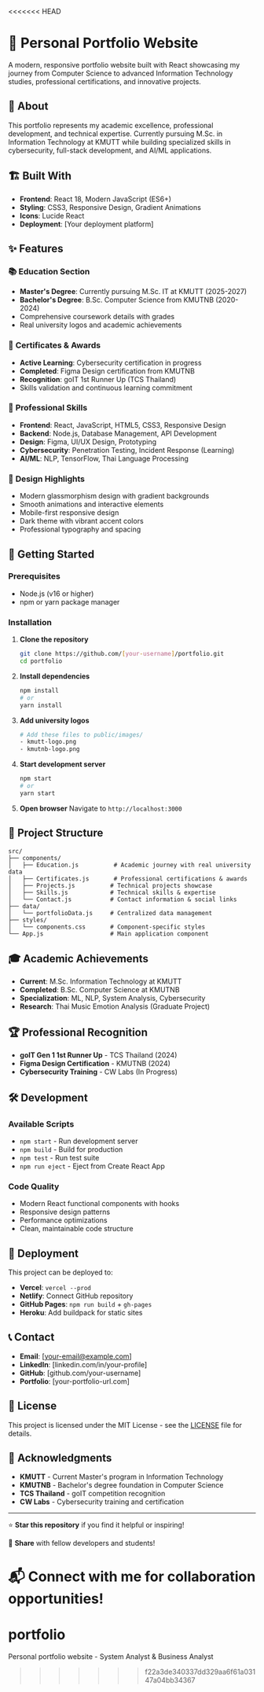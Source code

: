 <<<<<<< HEAD
# 🌟 Personal Portfolio Website

A modern, responsive portfolio website built with React showcasing my journey from Computer Science to advanced Information Technology studies, professional certifications, and innovative projects.

## 🎯 **About**

This portfolio represents my academic excellence, professional development, and technical expertise. Currently pursuing M.Sc. in Information Technology at KMUTT while building specialized skills in cybersecurity, full-stack development, and AI/ML applications.

## 🏗️ **Built With**

- **Frontend**: React 18, Modern JavaScript (ES6+)
- **Styling**: CSS3, Responsive Design, Gradient Animations
- **Icons**: Lucide React
- **Deployment**: [Your deployment platform]

## ✨ **Features**

### 📚 **Education Section**
- **Master's Degree**: Currently pursuing M.Sc. IT at KMUTT (2025-2027)
- **Bachelor's Degree**: B.Sc. Computer Science from KMUTNB (2020-2024)
- Comprehensive coursework details with grades
- Real university logos and academic achievements

### 🏅 **Certificates & Awards**
- **Active Learning**: Cybersecurity certification in progress
- **Completed**: Figma Design certification from KMUTNB
- **Recognition**: goIT 1st Runner Up (TCS Thailand)
- Skills validation and continuous learning commitment

### 💼 **Professional Skills**
- **Frontend**: React, JavaScript, HTML5, CSS3, Responsive Design
- **Backend**: Node.js, Database Management, API Development
- **Design**: Figma, UI/UX Design, Prototyping
- **Cybersecurity**: Penetration Testing, Incident Response (Learning)
- **AI/ML**: NLP, TensorFlow, Thai Language Processing

### 🎨 **Design Highlights**
- Modern glassmorphism design with gradient backgrounds
- Smooth animations and interactive elements
- Mobile-first responsive design
- Dark theme with vibrant accent colors
- Professional typography and spacing

## 🚀 **Getting Started**

### Prerequisites
- Node.js (v16 or higher)
- npm or yarn package manager

### Installation

1. **Clone the repository**
   ```bash
   git clone https://github.com/[your-username]/portfolio.git
   cd portfolio
   ```

2. **Install dependencies**
   ```bash
   npm install
   # or
   yarn install
   ```

3. **Add university logos**
   ```bash
   # Add these files to public/images/
   - kmutt-logo.png
   - kmutnb-logo.png
   ```

4. **Start development server**
   ```bash
   npm start
   # or
   yarn start
   ```

5. **Open browser**
   Navigate to `http://localhost:3000`

## 📁 **Project Structure**

```
src/
├── components/
│   ├── Education.js          # Academic journey with real university data
│   ├── Certificates.js       # Professional certifications & awards
│   ├── Projects.js          # Technical projects showcase
│   ├── Skills.js            # Technical skills & expertise
│   └── Contact.js           # Contact information & social links
├── data/
│   └── portfolioData.js     # Centralized data management
├── styles/
│   └── components.css       # Component-specific styles
└── App.js                   # Main application component
```

## 🎓 **Academic Achievements**

- **Current**: M.Sc. Information Technology at KMUTT
- **Completed**: B.Sc. Computer Science at KMUTNB
- **Specialization**: ML, NLP, System Analysis, Cybersecurity
- **Research**: Thai Music Emotion Analysis (Graduate Project)

## 🏆 **Professional Recognition**

- **goIT Gen 1 1st Runner Up** - TCS Thailand (2024)
- **Figma Design Certification** - KMUTNB (2024)
- **Cybersecurity Training** - CW Labs (In Progress)

## 🛠️ **Development**

### Available Scripts

- `npm start` - Run development server
- `npm build` - Build for production
- `npm test` - Run test suite
- `npm run eject` - Eject from Create React App

### Code Quality
- Modern React functional components with hooks
- Responsive design patterns
- Performance optimizations
- Clean, maintainable code structure

## 🚀 **Deployment**

This project can be deployed to:
- **Vercel**: `vercel --prod`
- **Netlify**: Connect GitHub repository
- **GitHub Pages**: `npm run build` + `gh-pages`
- **Heroku**: Add buildpack for static sites

## 📞 **Contact**

- **Email**: [your-email@example.com]
- **LinkedIn**: [linkedin.com/in/your-profile]
- **GitHub**: [github.com/your-username]
- **Portfolio**: [your-portfolio-url.com]

## 📄 **License**

This project is licensed under the MIT License - see the [LICENSE](LICENSE) file for details.

## 🙏 **Acknowledgments**

- **KMUTT** - Current Master's program in Information Technology
- **KMUTNB** - Bachelor's degree foundation in Computer Science  
- **TCS Thailand** - goIT competition recognition
- **CW Labs** - Cybersecurity training and certification

---

⭐ **Star this repository** if you find it helpful or inspiring!

🔗 **Share** with fellow developers and students!

📬 **Connect** with me for collaboration opportunities!
=======
# portfolio
Personal portfolio website - System Analyst &amp; Business Analyst
>>>>>>> f22a3de340337dd329aa6f61a03147a04bb34367
